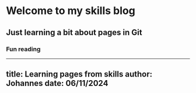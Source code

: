 # Welcome to my skills blog
## Just learning a bit about pages in Git
### Fun reading
---
title: Learning pages from skills
author: Johannes
date: 06/11/2024
---
